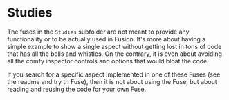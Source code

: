 # Studies

The fuses in the `Studies` subfolder are not meant to provide any functionality or to be actually used in Fusion. It's more about having a simple example to show a single aspect without getting lost in tons of code that has all the bells and whistles. On the contrary, it is even about avoiding all the comfy inspector controls and options that would bloat the code.

If you search for a specific aspect implemented in one of these Fuses (see the readme and try th Fuse), then it is not about using the Fuse, but about reading and reusing the code for your own Fuse.

